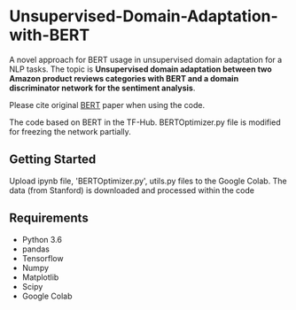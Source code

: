 # Unsupervised-Domain-Adaptation-with-BERT
A novel approach for BERT usage in unsupervised domain adaptation for a NLP tasks. The topic is **Unsupervised domain adaptation between two Amazon product reviews categories with BERT and a domain discriminator network for the sentiment analysis**.

Please cite original [BERT](https://arxiv.org/abs/1810.04805) paper when using the code.

The code based on BERT in the TF-Hub. BERTOptimizer.py file is modified for freezing the network partially. 

## Getting Started
Upload ipynb file, 'BERTOptimizer.py', utils.py files to the Google Colab. The data (from Stanford) is downloaded and processed within the code


## Requirements
* Python 3.6
* pandas 
* Tensorflow 
* Numpy
* Matplotlib
* Scipy
* Google Colab


